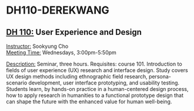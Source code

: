 # DH110-DEREKWANG
## <ins> DH 110:</ins> User Experience and Design <br>
<ins> Instructor:</ins> Sookyung Cho <br>
<ins> Meeting Time:</ins> Wednesdays, 3:00pm-5:50pm <br>

<ins> Description:</ins> Seminar, three hours. Requisites: course 101. Introduction to fields of user experience (UX) research and interface design. Study covers UX design methods including ethnographic field research, persona-scenario development, user interface prototyping, and usability testing. Students learn, by hands-on practice in a human-centered design process, how to apply research in humanities to a functional prototype design that can shape the future with the enhanced value for human well-being.
